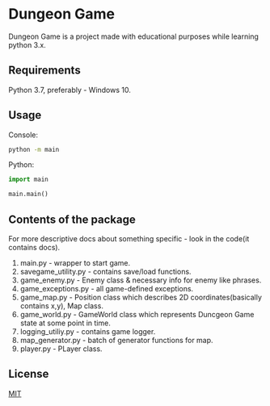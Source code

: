 # Dungeon Game

Dungeon Game is a project made with educational purposes while learning python 3.x.

## Requirements

Python 3.7, preferably - Windows 10.

## Usage

Console: 
```bash
python -m main
```

Python:
```python
import main

main.main()
```

## Contents of the package

For more descriptive docs about something specific - look in the code(it contains docs).

1) main.py - wrapper to start game.
2) savegame_utility.py - contains save/load functions.
3) game_enemy.py - Enemy class & necessary info for enemy like phrases.
4) game_exceptions.py - all game-defined exceptions.
5) game_map.py - Position class which describes 2D coordinates(basically contains x,y), Map class. 
6) game_world.py - GameWorld class which represents Duncgeon Game state at some point in time.
7) logging_utiliy.py - contains game logger.
8) map_generator.py - batch of generator functions for map.
9) player.py - PLayer class.

## License
[MIT](https://choosealicense.com/licenses/mit/)
